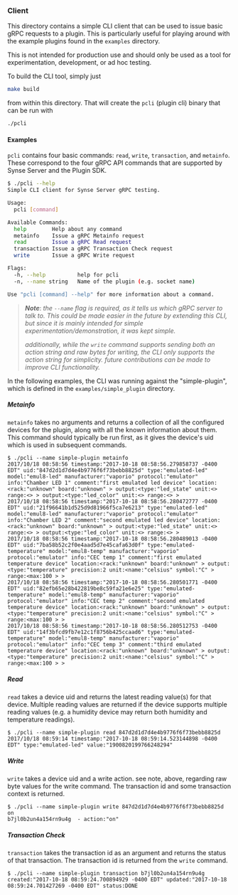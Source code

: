 ### Client

This directory contains a simple CLI client that can be used to issue basic
gRPC requests to a plugin. This is particularly useful for playing around with
the example plugins found in the `examples` directory.

This is not intended for production use and should only be used as a tool for
experimentation, development, or ad hoc testing.

To build the CLI tool, simply just
```bash
make build
```
from within this directory. That will create the `pcli` (plugin cli) binary that
can be run with
```bash
./pcli
```

#### Examples
`pcli` contains four basic commands: `read`, `write`, `transaction`, and `metainfo`.
These correspond to the four gRPC API commands that are supported by Synse Server and
the Plugin SDK.

```bash
$ ./pcli --help
Simple CLI client for Synse Server gRPC testing.

Usage:
  pcli [command]

Available Commands:
  help        Help about any command
  metainfo    Issue a gRPC Metainfo request
  read        Issue a gRPC Read request
  transaction Issue a gRPC Transaction Check request
  write       Issue a gRPC Write request

Flags:
  -h, --help          help for pcli
  -n, --name string   Name of the plugin (e.g. socket name)

Use "pcli [command] --help" for more information about a command.
```

> ***Note***: 
> *the `--name` flag is required, as it tells us which gRPC server to talk to. This
> could be made easier in the future by extending this CLI, but since it is mainly 
> intended for simple experimentation/demonstration, it was kept simple.*
> 
> *additionally, while the `write` command supports sending both an action string
> and raw bytes for writing, the CLI only supports the action string for simplicity.
> future contributions can be made to improve CLI functionality.*

In the following examples, the CLI was running against the "simple-plugin", which
is defined in the `examples/simple_plugin` directory. 

##### Metainfo
`metainfo` takes no arguments and returns a collection of all the configured
devices for the plugin, along with all the known information about them. This
command should typically be run first, as it gives the device's uid which is
used in subsequent commands.

```
$ ./pcli --name simple-plugin metainfo
2017/10/18 08:58:56 timestamp:"2017-10-18 08:58:56.279858737 -0400 EDT" uid:"847d2d1d7d4e4b9776f6f73bebb8825d" type:"emulated-led" model:"emul8-led" manufacturer:"vaporio" protocol:"emulator" info:"Chamber LED 1" comment:"first emulated led device" location:<rack:"unknown" board:"unknown" > output:<type:"led_state" unit:<> range:<> > output:<type:"led_color" unit:<> range:<> > 
2017/10/18 08:58:56 timestamp:"2017-10-18 08:58:56.280472777 -0400 EDT" uid:"21f96641b1d525d9d81966f5ca7e6213" type:"emulated-led" model:"emul8-led" manufacturer:"vaporio" protocol:"emulator" info:"Chamber LED 2" comment:"second emulated led device" location:<rack:"unknown" board:"unknown" > output:<type:"led_state" unit:<> range:<> > output:<type:"led_color" unit:<> range:<> > 
2017/10/18 08:58:56 timestamp:"2017-10-18 08:58:56.280489013 -0400 EDT" uid:"7ba58b52c2f0e4aad5d7e45cafa63d0f" type:"emulated-temperature" model:"emul8-temp" manufacturer:"vaporio" protocol:"emulator" info:"CEC temp 1" comment:"first emulated temperature device" location:<rack:"unknown" board:"unknown" > output:<type:"temperature" precision:2 unit:<name:"celsius" symbol:"C" > range:<max:100 > > 
2017/10/18 08:58:56 timestamp:"2017-10-18 08:58:56.280501771 -0400 EDT" uid:"82efb65e28b422819be8c59fa21e6e25" type:"emulated-temperature" model:"emul8-temp" manufacturer:"vaporio" protocol:"emulator" info:"CEC temp 2" comment:"second emulated temperature device" location:<rack:"unknown" board:"unknown" > output:<type:"temperature" precision:2 unit:<name:"celsius" symbol:"C" > range:<max:100 > > 
2017/10/18 08:58:56 timestamp:"2017-10-18 08:58:56.280512753 -0400 EDT" uid:"14f3bfcd9fb7e12c1f8756b425ccaad6" type:"emulated-temperature" model:"emul8-temp" manufacturer:"vaporio" protocol:"emulator" info:"CEC temp 3" comment:"third emulated temperature device" location:<rack:"unknown" board:"unknown" > output:<type:"temperature" precision:2 unit:<name:"celsius" symbol:"C" > range:<max:100 > > 
```

##### Read
`read` takes a device uid and returns the latest reading value(s) for that
device. Multiple reading values are returned if the device supports multiple
reading values (e.g. a humidity device may return both humidity and temperature
readings).

```
$ ./pcli --name simple-plugin read 847d2d1d7d4e4b9776f6f73bebb8825d
2017/10/18 08:59:14 timestamp:"2017-10-18 08:59:14.523144898 -0400 EDT" type:"emulated-led" value:"1900820199766248294" 
```

##### Write
`write` takes a device uid and a write action. see note, above, regarding 
raw byte values for the write command. The transaction id and some 
transaction context is returned.

```
$ ./pcli --name simple-plugin write 847d2d1d7d4e4b9776f6f73bebb8825d on
b7jl0b2un4a154rn9u4g  - action:"on"
```


##### Transaction Check
`transaction` takes the transaction id as an argument and returns the status
of that transaction. The transaction id is returned from the `write` command.

```
$ ./pcli --name simple-plugin transaction b7jl0b2un4a154rn9u4g
created:"2017-10-18 08:59:24.700894929 -0400 EDT" updated:"2017-10-18 08:59:24.701427269 -0400 EDT" status:DONE
```
